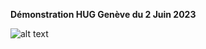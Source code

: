 **Démonstration HUG Genève du 2 Juin 2023**

![alt text](https://upload.wikimedia.org/wikipedia/commons/thumb/a/ae/H%C3%B4pitaux_universitaires_de_Gen%C3%A8ve_2015_logo.svg/1200px-H%C3%B4pitaux_universitaires_de_Gen%C3%A8ve_2015_logo.svg.png)
